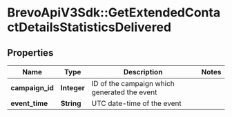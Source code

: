 # BrevoApiV3Sdk::GetExtendedContactDetailsStatisticsDelivered

## Properties
Name | Type | Description | Notes
------------ | ------------- | ------------- | -------------
**campaign_id** | **Integer** | ID of the campaign which generated the event | 
**event_time** | **String** | UTC date-time of the event | 


